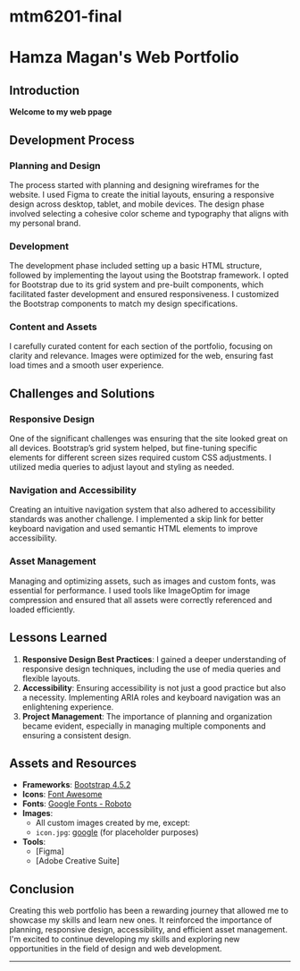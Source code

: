 # mtm6201-final
# Hamza Magan's Web Portfolio

## Introduction

**Welcome to my web ppage**
## Development Process

### Planning and Design
The process started with  planning and designing wireframes for the website. I used Figma to create the initial layouts, ensuring a responsive design across desktop, tablet, and mobile devices. The design phase involved selecting a cohesive color scheme and typography that aligns with my personal brand.

### Development
The development phase included setting up a basic HTML structure, followed by implementing the layout using the Bootstrap framework. I opted for Bootstrap due to its grid system and pre-built components, which facilitated faster development and ensured responsiveness. I customized the Bootstrap components to match my design specifications.

### Content and Assets
I carefully curated content for each section of the portfolio, focusing on clarity and relevance. Images were optimized for the web, ensuring fast load times and a smooth user experience.

## Challenges and Solutions

### Responsive Design
One of the significant challenges was ensuring that the site looked great on all devices. Bootstrap’s grid system helped, but fine-tuning specific elements for different screen sizes required custom CSS adjustments. I utilized media queries to adjust layout and styling as needed.

### Navigation and Accessibility
Creating an intuitive navigation system that also adhered to accessibility standards was another challenge. I implemented a skip link for better keyboard navigation and used semantic HTML elements to improve accessibility.

### Asset Management
Managing and optimizing assets, such as images and custom fonts, was essential for performance. I used tools like ImageOptim for image compression and ensured that all assets were correctly referenced and loaded efficiently.

## Lessons Learned

1. **Responsive Design Best Practices**: I gained a deeper understanding of responsive design techniques, including the use of media queries and flexible layouts.
2. **Accessibility**: Ensuring accessibility is not just a good practice but also a necessity. Implementing ARIA roles and keyboard navigation was an enlightening experience.
3. **Project Management**: The importance of planning and organization became evident, especially in managing multiple components and ensuring a consistent design.

## Assets and Resources

- **Frameworks**: [Bootstrap 4.5.2](https://getbootstrap.com/)
- **Icons**: [Font Awesome](https://fontawesome.com/)
- **Fonts**: [Google Fonts - Roboto](https://fonts.google.com/specimen/Roboto)
- **Images**:
  - All custom images created by me, except:
  - `icon.jpg`: [google](https://menandcameldjibouti/images/) (for placeholder purposes)
- **Tools**: 
  - [Figma]
  - [Adobe Creative Suite]
  

## Conclusion

Creating this web portfolio has been a rewarding journey that allowed me to showcase my skills and learn new ones. It reinforced the importance of planning, responsive design, accessibility, and efficient asset management. I'm excited to continue developing my skills and exploring new opportunities in the field of design and web development.

---